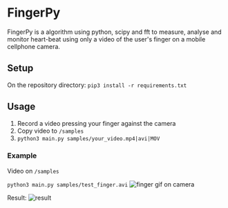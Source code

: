 # FingerPy

FingerPy is a algorithm using python, scipy and fft to measure, analyse and monitor heart-beat using only a video of the user's finger on a mobile cellphone camera.


## Setup
On the repository directory:
```pip3 install -r requirements.txt```


## Usage
1. Record a video pressing your finger against the camera
2. Copy video to ```/samples```
3. ```python3 main.py samples/your_video.mp4|avi|MOV```


### Example
Video on ```/samples```

```python3 main.py samples/test_finger.avi```
![finger gif on camera](https://media0.giphy.com/media/gXzebxu2b6ZCgd8uUl/giphy.gif?cid=790b76114d6f1ae5ce4db8e03bf93cd99f7e25594edb00a7&rid=giphy.gif&ct=g)

Result: 
![result](results.png)

